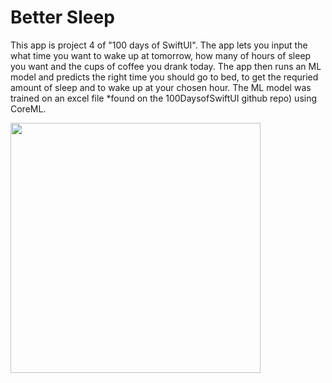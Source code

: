 # Better Sleep

This app is project 4 of "100 days of SwiftUI". The app lets you input the what time you want to wake up at tomorrow, how many of hours of sleep you want and the cups of coffee you drank today. The app then runs an ML model and predicts the right time you should go to bed, to get the requried amount of sleep and to wake up at your chosen hour. The ML model was trained on an excel file *found on the 100DaysofSwiftUI github repo) using CoreML.


<img src="https://github.com/YashavikaSingh/BetterRest/assets/65505787/dce0ec19-e0b8-422f-a0dc-d752dbbd19d5" height="400" />


